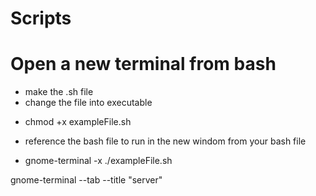 # Scripts
# Open a new terminal from bash
- make the .sh file
- change the file into executable
* chmod +x exampleFile.sh
- reference the bash file to run in the new windom from your bash file
* gnome-terminal -x ./exampleFile.sh

gnome-terminal --tab --title "server"
